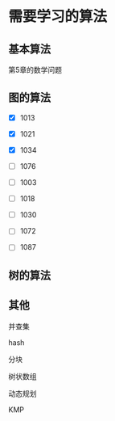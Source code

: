 # 需要学习的算法

## 基本算法

第5章的数学问题

## 图的算法

- [x] 1013

- [x] 1021

- [x] 1034

- [ ] 1076

- [ ] 1003

- [ ] 1018

- [ ] 1030

- [ ] 1072

- [ ] 1087


## 树的算法

## 其他

并查集

hash

分块

树状数组

动态规划

KMP